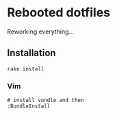 # Rebooted dotfiles

Reworking everything...

## Installation

    rake install

### Vim

    # install vundle and then
    :BundleInstall
